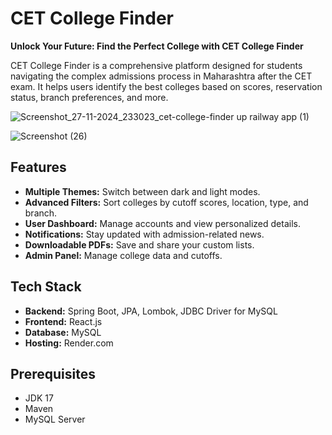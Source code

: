 # CET College Finder

**Unlock Your Future: Find the Perfect College with CET College Finder**

CET College Finder is a comprehensive platform designed for students navigating the complex admissions process in Maharashtra after the CET exam. It helps users identify the best colleges based on scores, reservation status, branch preferences, and more.

![Screenshot_27-11-2024_233023_cet-college-finder up railway app (1)](https://github.com/user-attachments/assets/7c8cb73e-7442-4600-ae40-ef8ea7dada2e)

![Screenshot (26)](https://github.com/user-attachments/assets/61a67538-a56f-49a8-8c24-905f6900d411)

## Features
- **Multiple Themes:** Switch between dark and light modes.
- **Advanced Filters:** Sort colleges by cutoff scores, location, type, and branch.
- **User Dashboard:** Manage accounts and view personalized details.
- **Notifications:** Stay updated with admission-related news.
- **Downloadable PDFs:** Save and share your custom lists.
- **Admin Panel:** Manage college data and cutoffs.

## Tech Stack
- **Backend:** Spring Boot, JPA, Lombok, JDBC Driver for MySQL
- **Frontend:** React.js
- **Database:** MySQL
- **Hosting:** Render.com

## Prerequisites
- JDK 17
- Maven
- MySQL Server
